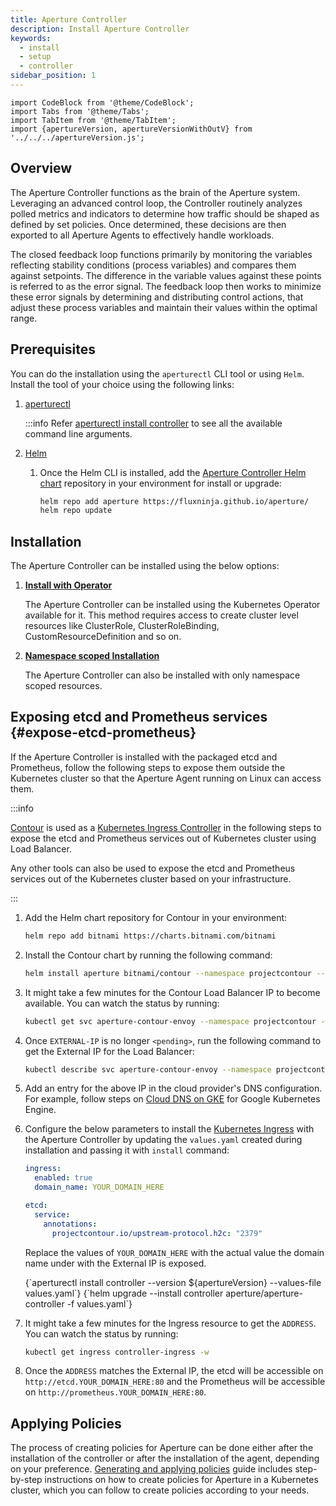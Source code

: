 ```yaml
---
title: Aperture Controller
description: Install Aperture Controller
keywords:
  - install
  - setup
  - controller
sidebar_position: 1
---
```


```mdx-code-block
import CodeBlock from '@theme/CodeBlock';
import Tabs from '@theme/Tabs';
import TabItem from '@theme/TabItem';
import {apertureVersion, apertureVersionWithOutV} from '../../../apertureVersion.js';
```

## Overview

The Aperture Controller functions as the brain of the Aperture system.
Leveraging an advanced control loop, the Controller routinely analyzes polled
metrics and indicators to determine how traffic should be shaped as defined by
set policies. Once determined, these decisions are then exported to all Aperture
Agents to effectively handle workloads.

The closed feedback loop functions primarily by monitoring the variables
reflecting stability conditions (process variables) and compares them against
setpoints. The difference in the variable values against these points is
referred to as the error signal. The feedback loop then works to minimize these
error signals by determining and distributing control actions, that adjust these
process variables and maintain their values within the optimal range.

## Prerequisites

You can do the installation using the `aperturectl` CLI tool or using `Helm`.
Install the tool of your choice using the following links:

1. [aperturectl](/get-started/aperture-cli/aperture-cli.md)

   :::info Refer
   [aperturectl install controller](/reference/aperturectl/install/controller/controller.md)
   to see all the available command line arguments.

2. [Helm](https://helm.sh/docs/intro/install/)

   1. Once the Helm CLI is installed, add the
      [Aperture Controller Helm chart](https://artifacthub.io/packages/helm/aperture/aperture-controller)
      repository in your environment for install or upgrade:

      ```bash
      helm repo add aperture https://fluxninja.github.io/aperture/
      helm repo update
      ```

## Installation

The Aperture Controller can be installed using the below options:

1. [**Install with Operator**](operator/operator.md)

   The Aperture Controller can be installed using the Kubernetes Operator
   available for it. This method requires access to create cluster level
   resources like ClusterRole, ClusterRoleBinding, CustomResourceDefinition and
   so on.

2. [**Namespace scoped Installation**](namespace-scoped/namespace-scoped.md)

   The Aperture Controller can also be installed with only namespace scoped
   resources.

<!-- vale off -->

## Exposing etcd and Prometheus services {#expose-etcd-prometheus}

<!-- vale on -->

If the Aperture Controller is installed with the packaged etcd and Prometheus,
follow the following steps to expose them outside the Kubernetes cluster so that
the Aperture Agent running on Linux can access them.

:::info

[Contour](https://projectcontour.io/) is used as a
[Kubernetes Ingress Controller](https://kubernetes.io/docs/concepts/services-networking/ingress-controllers/)
in the following steps to expose the etcd and Prometheus services out of
Kubernetes cluster using Load Balancer.

Any other tools can also be used to expose the etcd and Prometheus services out
of the Kubernetes cluster based on your infrastructure.

:::

1. Add the Helm chart repository for Contour in your environment:

   ```bash
   helm repo add bitnami https://charts.bitnami.com/bitnami
   ```

2. Install the Contour chart by running the following command:

   ```bash
   helm install aperture bitnami/contour --namespace projectcontour --create-namespace
   ```

3. It might take a few minutes for the Contour Load Balancer IP to become
   available. You can watch the status by running:

   ```bash
   kubectl get svc aperture-contour-envoy --namespace projectcontour -w
   ```

4. Once `EXTERNAL-IP` is no longer `<pending>`, run the following command to get
   the External IP for the Load Balancer:

   ```bash
   kubectl describe svc aperture-contour-envoy --namespace projectcontour | grep Ingress | awk '{print $3}'
   ```

5. Add an entry for the above IP in the cloud provider's DNS configuration. For
   example, follow steps on
   [Cloud DNS on GKE](https://cloud.google.com/dns/docs/records) for Google
   Kubernetes Engine.

6. Configure the below parameters to install the
   [Kubernetes Ingress](https://kubernetes.io/docs/concepts/services-networking/ingress/)
   with the Aperture Controller by updating the `values.yaml` created during
   installation and passing it with `install` command:

   ```yaml
   ingress:
     enabled: true
     domain_name: YOUR_DOMAIN_HERE

   etcd:
     service:
       annotations:
         projectcontour.io/upstream-protocol.h2c: "2379"
   ```

   Replace the values of `YOUR_DOMAIN_HERE` with the actual value the domain
   name under with the External IP is exposed.

   <Tabs groupId="setup" queryString>
   <TabItem value="aperturectl" label="aperturectl">
   <CodeBlock language="bash">
   {`aperturectl install controller --version ${apertureVersion} --values-file values.yaml`}
   </CodeBlock>
   </TabItem>
   <TabItem value="Helm" label="Helm">
   <CodeBlock language="bash">
   {`helm upgrade --install controller aperture/aperture-controller -f values.yaml`}
   </CodeBlock>
   </TabItem>
   </Tabs>

7. It might take a few minutes for the Ingress resource to get the `ADDRESS`.
   You can watch the status by running:

   ```bash
   kubectl get ingress controller-ingress -w
   ```

8. Once the `ADDRESS` matches the External IP, the etcd will be accessible on
   `http://etcd.YOUR_DOMAIN_HERE:80` and the Prometheus will be accessible on
   `http://prometheus.YOUR_DOMAIN_HERE:80`.

## Applying Policies

The process of creating policies for Aperture can be done either after the
installation of the controller or after the installation of the agent, depending
on your preference.
[Generating and applying policies](/get-started/policies/policies.md) guide
includes step-by-step instructions on how to create policies for Aperture in a
Kubernetes cluster, which you can follow to create policies according to your
needs.
